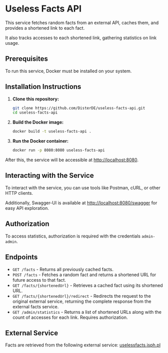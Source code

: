 # Useless Facts API

This service fetches random facts from an external API, caches them, and provides a shortened link
to each fact.

It also tracks accesses to each shortened link, gathering statistics on link usage.

## Prerequisites

To run this service, Docker must be installed on your system.

## Installation Instructions

1. **Clone this repository:**

   ```bash
   git clone https://github.com/DisterDE/useless-facts-api.git
   cd useless-facts-api
   ```

2. **Build the Docker image:**

   ```bash
   docker build -t useless-facts-api .
   ```

3. **Run the Docker container:**

   ```bash
   docker run -p 8080:8080 useless-facts-api
   ```

After this, the service will be accessible at [http://localhost:8080](http://localhost:8080).

## Interacting with the Service

To interact with the service, you can use tools like Postman, cURL, or other HTTP clients.

Additionally, Swagger-UI is available
at [http://localhost:8080/swagger](http://localhost:8080/swagger) for easy API exploration.

## Authorization

To access statistics, authorization is required with the credentials `admin-admin`.

## Endpoints

- `GET /facts` - Returns all previously cached facts.
- `POST /facts` - Fetches a random fact and returns a shortened URL for future access to that fact.
- `GET /facts/{shortenedUrl}` - Retrieves a cached fact using its shortened URL.
- `GET /facts/{shortenedUrl}/redirect` - Redirects the request to the original external service,
  returning the complete response from the external facts service.
- `GET /admin/statistics` - Returns a list of shortened URLs along with the count of accesses for
  each link. Requires authorization.

## External Service

Facts are retrieved from the following external
service: [uselessfacts.jsph.pl](https://uselessfacts.jsph.pl)